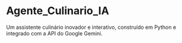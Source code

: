# Agente_Culinario_IA
Um assistente culinário inovador e interativo, construído em Python e integrado com a API do Google Gemini.
